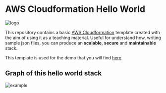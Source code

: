 # AWS Cloudformation Hello World
![logo](https://cloud.githubusercontent.com/assets/1083296/12597346/01db74fa-c485-11e5-9076-c39c7166b60f.png)

This repository contains a basic [AWS Cloudformation](https://aws.amazon.com/cloudformation/) template created with the aim of using it as a teaching material. 
Useful for understand how, writing sample json files, you can produce an **scalable**, **secure** and **maintainable** stack.

This template is used for the demo that you will find [here](https://speakerdeck.com/smoya/aws-infrastructure-deployment-using-cloudformation#).

## Graph of this hello world stack
![example](https://cloud.githubusercontent.com/assets/1083296/12597453/831c3c20-c485-11e5-9e0f-2bdce8424c45.jpg)
